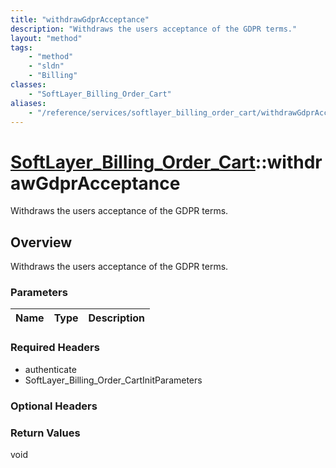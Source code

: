```yaml
---
title: "withdrawGdprAcceptance"
description: "Withdraws the users acceptance of the GDPR terms."
layout: "method"
tags:
    - "method"
    - "sldn"
    - "Billing"
classes:
    - "SoftLayer_Billing_Order_Cart"
aliases:
    - "/reference/services/softlayer_billing_order_cart/withdrawGdprAcceptance"
---
```

# [SoftLayer_Billing_Order_Cart](/reference/services/SoftLayer_Billing_Order_Cart)::withdrawGdprAcceptance

Withdraws the users acceptance of the GDPR terms.


## Overview 
Withdraws the users acceptance of the GDPR terms. 

### Parameters 
|Name | Type | Description |
| --- | --- | --- |


### Required Headers
* authenticate
* SoftLayer_Billing_Order_CartInitParameters

### Optional Headers

### Return Values
void

